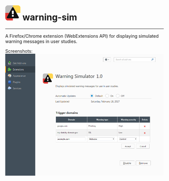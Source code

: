 # ![icon](icons/icon-48.png) warning-sim
---

A Firefox/Chrome extension (WebExtensions API) for displaying simulated warning messages in user studies.

Screenshots:
![options](screenshots/options.png)